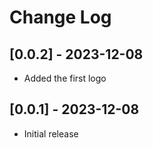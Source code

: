 # Change Log

## [0.0.2] - 2023-12-08

- Added the first logo

## [0.0.1] - 2023-12-08

- Initial release
